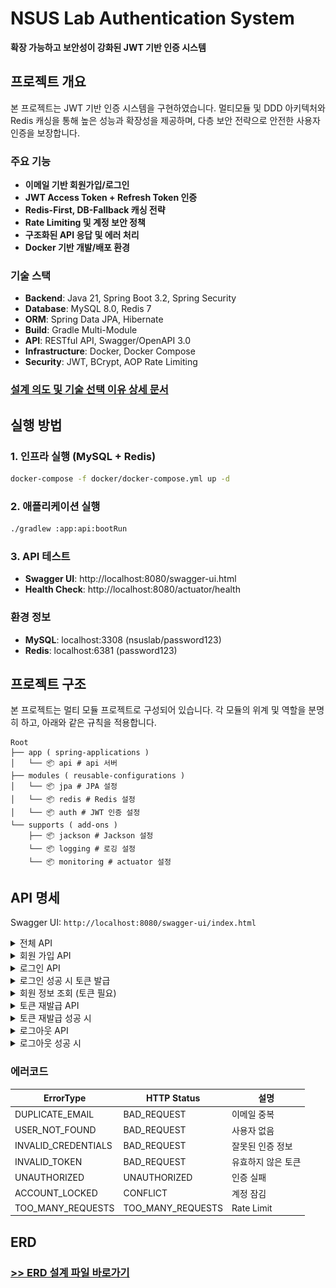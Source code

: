 # NSUS Lab Authentication System

**확장 가능하고 보안성이 강화된 JWT 기반 인증 시스템**

## 프로젝트 개요

본 프로젝트는 JWT 기반 인증 시스템을 구현하였습니다.
멀티모듈 및 DDD 아키텍처와 Redis 캐싱을 통해 높은 성능과 확장성을 제공하며, 다층 보안 전략으로 안전한 사용자 인증을 보장합니다.

### 주요 기능
- **이메일 기반 회원가입/로그인**
- **JWT Access Token + Refresh Token 인증**  
- **Redis-First, DB-Fallback 캐싱 전략**
- **Rate Limiting 및 계정 보안 정책**
- **구조화된 API 응답 및 에러 처리**
- **Docker 기반 개발/배포 환경**

### 기술 스택
- **Backend**: Java 21, Spring Boot 3.2, Spring Security
- **Database**: MySQL 8.0, Redis 7
- **ORM**: Spring Data JPA, Hibernate
- **Build**: Gradle Multi-Module
- **API**: RESTful API, Swagger/OpenAPI 3.0
- **Infrastructure**: Docker, Docker Compose
- **Security**: JWT, BCrypt, AOP Rate Limiting

###  [설계 의도 및 기술 선택 이유 상세 문서](docs/DESIGN_DECISIONS.md)


## 실행 방법

### 1. 인프라 실행 (MySQL + Redis)
```bash
docker-compose -f docker/docker-compose.yml up -d
```

### 2. 애플리케이션 실행
```bash
./gradlew :app:api:bootRun
```

### 3. API 테스트
- **Swagger UI**: http://localhost:8080/swagger-ui.html
- **Health Check**: http://localhost:8080/actuator/health

### 환경 정보
- **MySQL**: localhost:3308 (nsuslab/password123)
- **Redis**: localhost:6381 (password123)

## 프로젝트 구조
본 프로젝트는 멀티 모듈 프로젝트로 구성되어 있습니다. 각 모듈의 위계 및 역할을 분명히 하고, 아래와 같은 규칙을 적용합니다.

```
Root
├── app ( spring-applications )
│   └── 📦 api # api 서버
├── modules ( reusable-configurations )
│   └── 📦 jpa # JPA 설정
│   └── 📦 redis # Redis 설정
│   └── 📦 auth # JWT 인증 설정
└── supports ( add-ons )
    ├── 📦 jackson # Jackson 설정
    └── 📦 logging # 로깅 설정
    └── 📦 monitoring # actuator 설정
```

## API 명세

Swagger UI: `http://localhost:8080/swagger-ui/index.html`

<details>
<summary> 전체 API</summary>

![API](docs/images/img.png)

</details>


<details>
<summary> 회원 가입 API</summary>

![회원가입](docs/images/register.png)

</details>

<details>
<summary> 로그인 API</summary>

![로그인](docs/images/login.png)

</details>

<details>
<summary>로그인 성공 시 토큰 발급 </summary>

![로그인 성공](docs/images/loginSuccess.png)

</details>

<details>
<summary> 회원 정보 조회 (토큰 필요) </summary>

![정보조회](docs/images/myinfo.png)

</details>

<details>
<summary> 토큰 재발급 API </summary>

![토큰 재발급](docs/images/refresh.png)
</details>

<details>
<summary> 토큰 재발급 성공 시 </summary>

![재발급 성공](docs/images/refreshSuccess.png)
</details>


<details>
<summary> 로그아웃 API </summary>

![로그아웃](docs/images/logout.png)
</details>

<details>
<summary> 로그아웃 성공 시 </summary>

![로그아웃 성공](docs/images/logoutSuccess.png)
</details>


### 에러코드
| ErrorType           | HTTP Status       | 설명         |
|---------------------|-------------------|------------|
| DUPLICATE_EMAIL     | BAD_REQUEST       | 이메일 중복     |
| USER_NOT_FOUND      | BAD_REQUEST       | 사용자 없음     |
| INVALID_CREDENTIALS | BAD_REQUEST       | 잘못된 인증 정보  |
| INVALID_TOKEN       | BAD_REQUEST       | 유효하지 않은 토큰 |
| UNAUTHORIZED        | UNAUTHORIZED      | 인증 실패      |
| ACCOUNT_LOCKED      | CONFLICT          | 계정 잠김      |
| TOO_MANY_REQUESTS   | TOO_MANY_REQUESTS | Rate Limit |


## ERD
### [>> ERD 설계 파일 바로가기](docs/erd.md)


